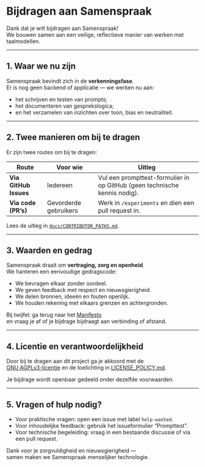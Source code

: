 # Bijdragen aan Samenspraak

Dank dat je wilt bijdragen aan Samenspraak!  
We bouwen samen aan een veilige, reflectieve manier van werken met taalmodellen.

---

## 1. Waar we nu zijn

Samenspraak bevindt zich in de **verkenningsfase**.  
Er is nog geen backend of applicatie — we werken nu aan:

- het schrijven en testen van prompts;  
- het documenteren van gesprekslogica;  
- en het verzamelen van inzichten over toon, bias en neutraliteit.

---

## 2. Twee manieren om bij te dragen

Er zijn twee routes om bij te dragen:

| Route | Voor wie | Uitleg |
|--------|-----------|--------|
| **Via GitHub Issues** | Iedereen | Vul een prompttest-formulier in op GitHub (geen technische kennis nodig). |
| **Via code (PR’s)** | Gevorderde gebruikers | Werk in `/experiments` en dien een pull request in. |

Lees de uitleg in [`docs/CONTRIBUTOR_PATHS.md`](docs/CONTRIBUTOR_PATHS.md).

---

## 3. Waarden en gedrag

Samenspraak draait om **vertraging, zorg en openheid**.  
We hanteren een eenvoudige gedragscode:

- We bevragen elkaar zonder oordeel.  
- We geven feedback met respect en nieuwsgierigheid.  
- We delen bronnen, ideeën en fouten openlijk.  
- We houden rekening met elkaars grenzen en achtergronden.

Bij twijfel: ga terug naar het [Manifesto](MANIFESTO.md)  
en vraag je af of je bijdrage bijdraagt aan verbinding of afstand.

---

## 4. Licentie en verantwoordelijkheid

Door bij te dragen aan dit project ga je akkoord met de  
[GNU AGPLv3-licentie](LICENSE) en de toelichting in [LICENSE_POLICY.md](LICENSE_POLICY.md).  

Je bijdrage wordt openbaar gedeeld onder dezelfde voorwaarden.

---

## 5. Vragen of hulp nodig?

- Voor praktische vragen: open een issue met label `help-wanted`.  
- Voor inhoudelijke feedback: gebruik het issueformulier “Prompttest”.  
- Voor technische begeleiding: vraag in een bestaande discussie of via een pull request.

Dank voor je zorgvuldigheid en nieuwsgierigheid —  
samen maken we Samenspraak menselijker technologie.
